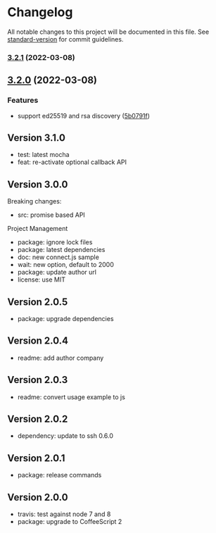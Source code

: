 # Changelog

All notable changes to this project will be documented in this file. See [standard-version](https://github.com/conventional-changelog/standard-version) for commit guidelines.

### [3.2.1](https://github.com/adaltas/node-ssh2-connect/compare/v3.2.0...v3.2.1) (2022-03-08)

## [3.2.0](https://github.com/adaltas/node-ssh2-connect/compare/v3.1.0...v3.2.0) (2022-03-08)


### Features

* support ed25519 and rsa discovery ([5b0791f](https://github.com/adaltas/node-ssh2-connect/commit/5b0791f1badd173344e1ad4196e0f3d58ce11f57))



## Version 3.1.0

* test: latest mocha
* feat: re-activate optional callback API

## Version 3.0.0

Breaking changes:
* src: promise based API

Project Management
* package: ignore lock files
* package: latest dependencies
* doc: new connect.js sample
* wait: new option, default to 2000
* package: update author url
* license: use MIT

## Version 2.0.5

* package: upgrade dependencies

## Version 2.0.4

* readme: add author company

## Version 2.0.3

* readme: convert usage example to js

## Version 2.0.2

* dependency: update to ssh 0.6.0

## Version 2.0.1

* package: release commands

## Version 2.0.0

* travis: test against node 7 and 8
* package: upgrade to CoffeeScript 2
